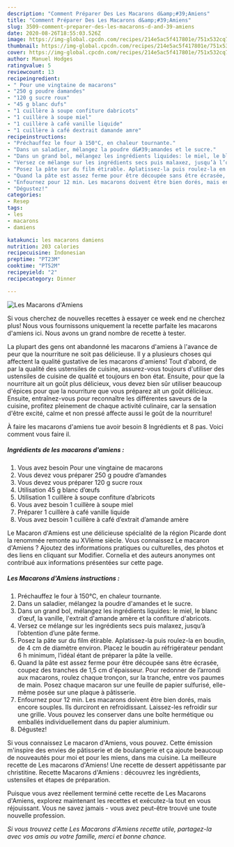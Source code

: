 ```yaml
---
description: "Comment Préparer Des Les Macarons d&amp;#39;Amiens"
title: "Comment Préparer Des Les Macarons d&amp;#39;Amiens"
slug: 3509-comment-preparer-des-les-macarons-d-and-39-amiens
date: 2020-08-26T18:55:03.526Z
image: https://img-global.cpcdn.com/recipes/214e5ac5f417801e/751x532cq70/les-macarons-damiens-photo-principale-de-la-recette.jpg
thumbnail: https://img-global.cpcdn.com/recipes/214e5ac5f417801e/751x532cq70/les-macarons-damiens-photo-principale-de-la-recette.jpg
cover: https://img-global.cpcdn.com/recipes/214e5ac5f417801e/751x532cq70/les-macarons-damiens-photo-principale-de-la-recette.jpg
author: Manuel Hodges
ratingvalue: 5
reviewcount: 13
recipeingredient:
- " Pour une vingtaine de macarons"
- "250 g poudre damandes"
- "120 g sucre roux"
- "45 g blanc dufs"
- "1 cuillère à soupe confiture dabricots"
- "1 cuillère à soupe miel"
- "1 cuillère à café vanille liquide"
- "1 cuillère à café dextrait damande amre"
recipeinstructions:
- "Préchauffez le four à 150°C, en chaleur tournante."
- "Dans un saladier, mélangez la poudre d&#39;amandes et le sucre."
- "Dans un grand bol, mélangez les ingrédients liquides: le miel, le blanc d’œuf, la vanille, l&#39;extrait d&#39;amande amère et la confiture d&#39;abricots."
- "Versez ce mélange sur les ingrédients secs puis malaxez, jusqu’à l’obtention d’une pâte ferme."
- "Posez la pâte sur du film étirable. Aplatissez-la puis roulez-la en boudin, de 4 cm de diamètre environ. Placez le boudin au réfrigérateur pendant 6 h minimum, l’idéal étant de préparer la pâte la veille."
- "Quand la pâte est assez ferme pour être découpée sans être écrasée, coupez des tranches de 1,5 cm d&#39;épaisseur. Pour redonner de l’arrondi aux macarons, roulez chaque tronçon, sur la tranche, entre vos paumes de main. Posez chaque macaron sur une feuille de papier sulfurisé, elle-même posée sur une plaque à pâtisserie."
- "Enfournez pour 12 min. Les macarons doivent être bien dorés, mais encore souples. Ils durciront en refroidissant. Laissez-les refroidir sur une grille. Vous pouvez les conserver dans une boîte hermétique ou emballés individuellement dans du papier aluminium."
- "Dégustez!"
categories:
- Resep
tags:
- les
- macarons
- damiens

katakunci: les macarons damiens 
nutrition: 203 calories
recipecuisine: Indonesian
preptime: "PT23M"
cooktime: "PT52M"
recipeyield: "2"
recipecategory: Dinner

---
```



![Les Macarons d&#39;Amiens](https://img-global.cpcdn.com/recipes/214e5ac5f417801e/751x532cq70/les-macarons-damiens-photo-principale-de-la-recette.jpg)

Si vous cherchez de nouvelles recettes à essayer ce week end ne cherchez plus! Nous vous fournissons uniquement la recette parfaite les macarons d&#39;amiens ici. Nous avons un grand nombre de recette à tester.

La plupart des gens ont abandonné les macarons d&#39;amiens à l'avance de peur que la nourriture ne soit pas délicieuse. Il y a plusieurs choses qui affectent la qualité gustative de les macarons d&#39;amiens! Tout d'abord, de par la qualité des ustensiles de cuisine, assurez-vous toujours d'utiliser des ustensiles de cuisine de qualité et toujours en bon état. Ensuite, pour que la nourriture ait un goût plus délicieux, vous devez bien sûr utiliser beaucoup d'épices pour que la nourriture que vous préparez ait un goût délicieux. Ensuite, entraînez-vous pour reconnaître les différentes saveurs de la cuisine, profitez pleinement de chaque activité culinaire, car la sensation d'être excité, calme et non pressé affecte aussi le goût de la nourriture!

<!--inarticleads1-->

À faire les macarons d&#39;amiens tue avoir besoin 8 Ingrédients et 8 pas. Voici comment vous faire il.

##### Ingrédients de les macarons d&#39;amiens :

1. Vous avez besoin  Pour une vingtaine de macarons
1. Vous devez vous préparer 250 g poudre d’amandes
1. Vous devez vous préparer 120 g sucre roux
1. Utilisation 45 g blanc d’œufs
1. Utilisation 1 cuillère à soupe confiture d’abricots
1. Vous avez besoin 1 cuillère à soupe miel
1. Préparer 1 cuillère à café vanille liquide
1. Vous avez besoin 1 cuillère à café d’extrait d’amande amère


Le Macaron d&#39;Amiens est une délicieuse spécialité de la région Picarde dont la renommée remonte au XVIème siècle. Vous connaissez Le macaron d&#39;Amiens ? Ajoutez des informations pratiques ou culturelles, des photos et des liens en cliquant sur Modifier. Cornelia et des auteurs anonymes ont contribué aux informations présentées sur cette page. 

<!--inarticleads2-->

##### Les Macarons d&#39;Amiens instructions :

1. Préchauffez le four à 150°C, en chaleur tournante.
1. Dans un saladier, mélangez la poudre d&#39;amandes et le sucre.
1. Dans un grand bol, mélangez les ingrédients liquides: le miel, le blanc d’œuf, la vanille, l&#39;extrait d&#39;amande amère et la confiture d&#39;abricots.
1. Versez ce mélange sur les ingrédients secs puis malaxez, jusqu’à l’obtention d’une pâte ferme.
1. Posez la pâte sur du film étirable. Aplatissez-la puis roulez-la en boudin, de 4 cm de diamètre environ. Placez le boudin au réfrigérateur pendant 6 h minimum, l’idéal étant de préparer la pâte la veille.
1. Quand la pâte est assez ferme pour être découpée sans être écrasée, coupez des tranches de 1,5 cm d&#39;épaisseur. Pour redonner de l’arrondi aux macarons, roulez chaque tronçon, sur la tranche, entre vos paumes de main. Posez chaque macaron sur une feuille de papier sulfurisé, elle-même posée sur une plaque à pâtisserie.
1. Enfournez pour 12 min. Les macarons doivent être bien dorés, mais encore souples. Ils durciront en refroidissant. Laissez-les refroidir sur une grille. Vous pouvez les conserver dans une boîte hermétique ou emballés individuellement dans du papier aluminium.
1. Dégustez!


Si vous connaissez Le macaron d&#39;Amiens, vous pouvez. Cette émission m&#39;inspire des envies de pâtisserie et de boulangerie et ça ajoute beaucoup de nouveautés pour moi et pour les miens, dans ma cuisine. La meilleure recette de Les macarons d&#39;Amiens! Une recette de dessert appétissante par christitine. Recette Macarons d&#39;Amiens : découvrez les ingrédients, ustensiles et étapes de préparation. 

<!--inarticleads1-->

<p>
Puisque vous avez réellement terminé cette recette de Les Macarons d&#39;Amiens, explorez maintenant les recettes et exécutez-la tout en vous réjouissant. Vous ne savez jamais - vous avez peut-être trouvé une toute nouvelle profession.
</p>

<p>
<i>Si vous trouvez cette Les Macarons d&#39;Amiens recette utile, partagez-la avec vos amis ou votre famille, merci et bonne chance.</i>
</p>
